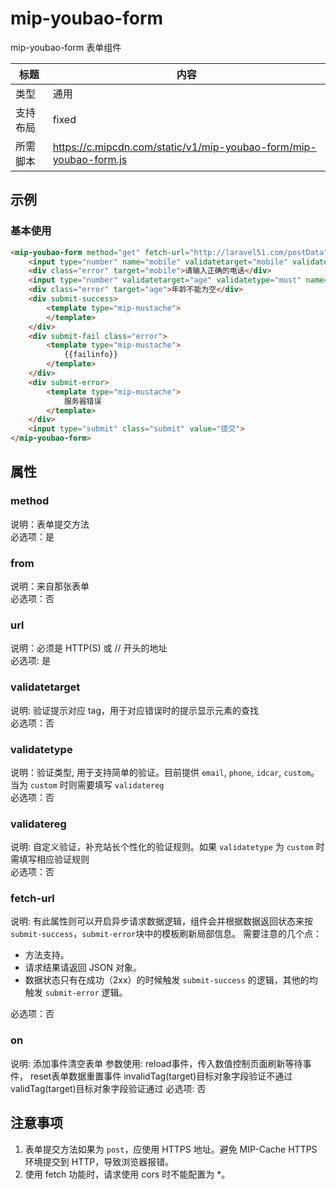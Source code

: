 # mip-youbao-form

mip-youbao-form 表单组件

标题|内容
----|----
类型|通用
支持布局|fixed
所需脚本|https://c.mipcdn.com/static/v1/mip-youbao-form/mip-youbao-form.js

## 示例
### 基本使用

```html
<mip-youbao-form method="get" fetch-url="http://laravel51.com/postData" from="comment" id="test" >
    <input type="number" name="mobile" validatetarget="mobile" validatetype="phone" placeholder="电话号码"  value="1395018682">
    <div class="error" target="mobile">请输入正确的电话</div>
    <input type="number" validatetarget="age" validatetype="must" name="age" placeholder="年龄" value="123">
    <div class="error" target="age">年龄不能为空</div>
    <div submit-success>
        <template type="mip-mustache">
        </template>
    </div>
    <div submit-fail class="error">
        <template type="mip-mustache">
            {{failinfo}}
        </template>
    </div>
    <div submit-error>
        <template type="mip-mustache">
            服务器错误
        </template>
    </div>
    <input type="submit" class="submit" value="提交">
</mip-youbao-form>
```
## 属性

### method

说明：表单提交方法  
必选项：是 

### from

说明：来自那张表单  
必选项：否  

### url

说明：必须是 HTTP(S) 或 // 开头的地址   
必选项: 是  

### validatetarget

说明:  验证提示对应 tag，用于对应错误时的提示显示元素的查找    
必选项：否   

### validatetype

说明：验证类型, 用于支持简单的验证。目前提供 `email`, `phone`, `idcar`, `custom`。当为 `custom` 时则需要填写 `validatereg`    
必选项：否   

### validatereg

说明: 自定义验证，补充站长个性化的验证规则。如果 `validatetype` 为 `custom` 时需填写相应验证规则  
必选项：否

### fetch-url

说明: 有此属性则可以开启异步请求数据逻辑，组件会并根据数据返回状态来按`submit-success`，`submit-error`块中的模板刷新局部信息。
需要注意的几个点：

- 方法支持。
- 请求结果请返回 JSON 对象。
- 数据状态只有在成功（2xx）的时候触发 `submit-success` 的逻辑，其他的均触发 `submit-error` 逻辑。

必选项：否  


### on

说明: 添加事件清空表单
参数使用: reload事件，传入数值控制页面刷新等待事件， reset表单数据重置事件 invalidTag(target)目标对象字段验证不通过  validTag(target)目标对象字段验证通过
必选项: 否


## 注意事项

1. 表单提交方法如果为 `post`，应使用 HTTPS 地址。避免 MIP-Cache HTTPS 环境提交到 HTTP，导致浏览器报错。
2. 使用 fetch 功能时，请求使用 cors 时不能配置为 *。